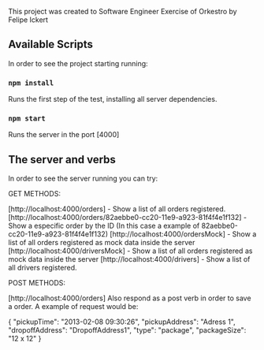 This project was created to Software Engineer Exercise of Orkestro by Felipe Ickert

## Available Scripts

In order to see the project starting running:

### `npm install`

Runs the first step of the test, installing all server dependencies.

### `npm start`

Runs the server in the port [4000] 

## The server and verbs

In order to see the server running you can try:

GET METHODS:

[http://localhost:4000/orders] - Show a list of all orders registered.
[http://localhost:4000/orders/82aebbe0-cc20-11e9-a923-81f4f4e1f132] - Show a especific order by the ID (In this case a example of 82aebbe0-cc20-11e9-a923-81f4f4e1f132)
[http://localhost:4000/ordersMock] - Show a list of all orders registered as mock data inside the server
[http://localhost:4000/driversMock] - Show a list of all orders registered as mock data inside the server
[http://localhost:4000/drivers] - Show a list of all drivers registered.

POST METHODS:

[http://localhost:4000/orders] Also respond as a post verb in order to save a order. A example of request would be:

{
	"pickupTime": "2013-02-08 09:30:26",
	"pickupAddress": "Adress 1",
	"dropoffAddress": "DropoffAddress1",
	"type": "package",
	"packageSize": "12 x 12"
}

